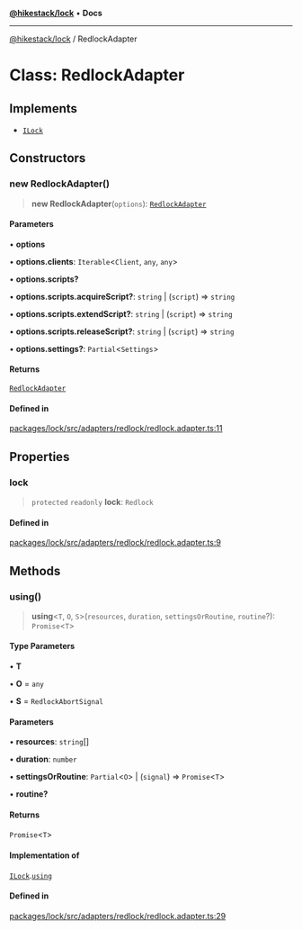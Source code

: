 [**@hikestack/lock**](/official/reference/lock/index.md) • **Docs**

***

[@hikestack/lock](/official/reference/lock/globals.md) / RedlockAdapter

# Class: RedlockAdapter

## Implements

- [`ILock`](/official/reference/lock/interfaces/ILock.md)

## Constructors

### new RedlockAdapter()

> **new RedlockAdapter**(`options`): [`RedlockAdapter`](/official/reference/lock/classes/RedlockAdapter.md)

#### Parameters

• **options**

• **options.clients**: `Iterable`\<`Client`, `any`, `any`\>

• **options.scripts?**

• **options.scripts.acquireScript?**: `string` \| (`script`) => `string`

• **options.scripts.extendScript?**: `string` \| (`script`) => `string`

• **options.scripts.releaseScript?**: `string` \| (`script`) => `string`

• **options.settings?**: `Partial`\<`Settings`\>

#### Returns

[`RedlockAdapter`](/official/reference/lock/classes/RedlockAdapter.md)

#### Defined in

[packages/lock/src/adapters/redlock/redlock.adapter.ts:11](https://github.com/hikestack/hike/blob/c92ba77258ca8fade42047e4fbc66f1760864ed9/packages/lock/src/adapters/redlock/redlock.adapter.ts#L11)

## Properties

### lock

> `protected` `readonly` **lock**: `Redlock`

#### Defined in

[packages/lock/src/adapters/redlock/redlock.adapter.ts:9](https://github.com/hikestack/hike/blob/c92ba77258ca8fade42047e4fbc66f1760864ed9/packages/lock/src/adapters/redlock/redlock.adapter.ts#L9)

## Methods

### using()

> **using**\<`T`, `O`, `S`\>(`resources`, `duration`, `settingsOrRoutine`, `routine`?): `Promise`\<`T`\>

#### Type Parameters

• **T**

• **O** = `any`

• **S** = `RedlockAbortSignal`

#### Parameters

• **resources**: `string`[]

• **duration**: `number`

• **settingsOrRoutine**: `Partial`\<`O`\> \| (`signal`) => `Promise`\<`T`\>

• **routine?**

#### Returns

`Promise`\<`T`\>

#### Implementation of

[`ILock`](/official/reference/lock/interfaces/ILock.md).[`using`](/official/reference/lock/interfaces/ILock.md#using)

#### Defined in

[packages/lock/src/adapters/redlock/redlock.adapter.ts:29](https://github.com/hikestack/hike/blob/c92ba77258ca8fade42047e4fbc66f1760864ed9/packages/lock/src/adapters/redlock/redlock.adapter.ts#L29)

